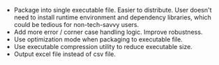- Package into single executable file. Easier to distribute. User doesn't need to install runtime environment and dependency libraries, which could be tedious for non-tech-savvy users.
- Add more error / corner case handling logic. Improve robustness.
- Use optimization mode when packaging to executable file.
- Use executable compression utility to reduce executable size.
- Output excel file instead of csv file.
